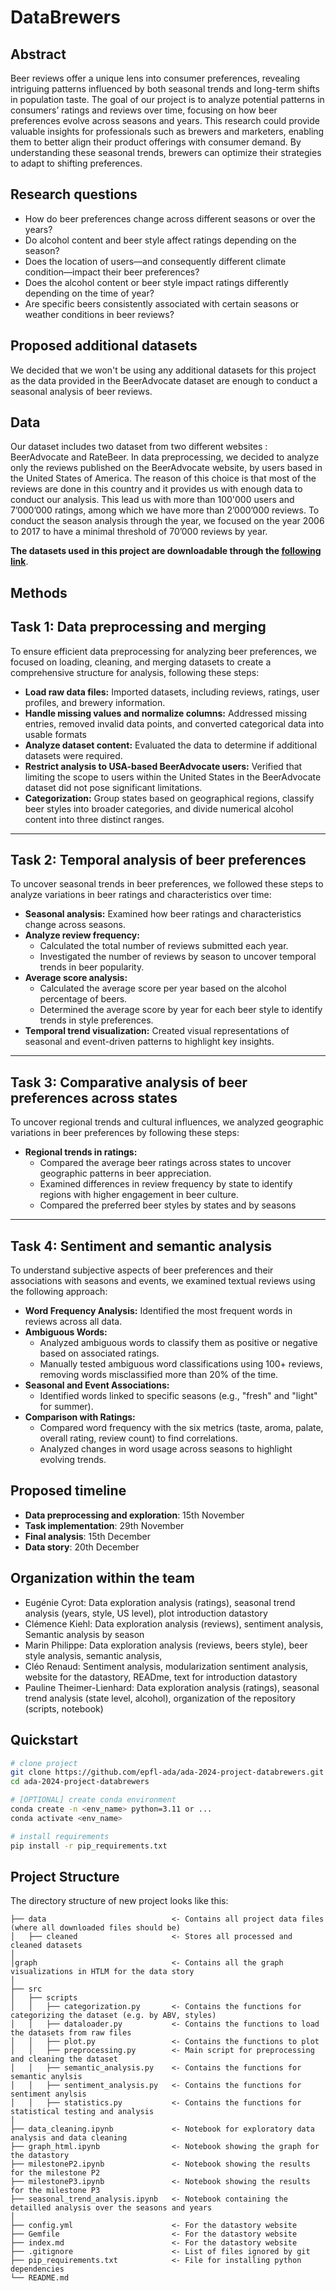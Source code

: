 # DataBrewers

## Abstract
Beer reviews offer a unique lens into consumer preferences, revealing intriguing patterns influenced by both seasonal trends and long-term shifts in population taste. The goal of our project is to analyze potential patterns in consumers’ ratings and reviews over time, focusing on how beer preferences evolve across seasons and years. This research could provide valuable insights for professionals such as brewers and marketers, enabling them to better align their product offerings with consumer demand. By understanding these seasonal trends, brewers can optimize their strategies to adapt to shifting preferences.

## Research questions
- How do beer preferences change across different seasons or over the years?
- Do alcohol content and beer style affect ratings depending on the season?
- Does the location of users—and consequently different climate condition—impact their beer preferences?
- Does the alcohol content or beer style impact ratings differently depending on the time of year? 
- Are specific beers consistently associated with certain seasons or weather conditions in beer reviews?

## Proposed additional datasets
We decided that we won't be using any additional datasets for this project as the data provided in the BeerAdvocate dataset are enough to conduct a seasonal analysis of beer reviews.

## Data 
Our dataset includes two dataset from two different websites : BeerAdvocate and RateBeer. In data preprocessing, we decided to analyze only the reviews published on the BeerAdvocate website, by users based in the United States of America. The reason of this choice is that most of the reviews are done in this country and it provides us with enough data to conduct our analysis. This lead us with more than 100'000 users and 7’000’000 ratings, among which we have more than 2’000’000 reviews. To conduct the season analysis through the year, we focused on the year 2006 to 2017 to have a minimal threshold of 70’000 reviews by year. 

**The datasets used in this project are downloadable through the [following link](https://drive.google.com/drive/folders/1Wz6D2FM25ydFw_-41I9uTwG9uNsN4TCF?usp=share_link)**.

## Methods

## Task 1: Data preprocessing and merging
To ensure efficient data preprocessing for analyzing beer preferences, we focused on loading, cleaning, and merging datasets to create a comprehensive structure for analysis, following these steps:

- **Load raw data files:** Imported datasets, including reviews, ratings, user profiles, and brewery information.
- **Handle missing values and normalize columns:** Addressed missing entries, removed invalid data points, and converted categorical data into usable formats
- **Analyze dataset content:** Evaluated the data to determine if additional datasets were required.
- **Restrict analysis to USA-based BeerAdvocate users:** Verified that limiting the scope to users within the United States in the BeerAdvocate dataset did not pose significant limitations.
- **Categorization:** Group states based on geographical regions, classify beer styles into broader categories, and divide numerical alcohol content into three distinct ranges.
---

## Task 2: Temporal analysis of beer preferences
To uncover seasonal trends in beer preferences, we followed these steps to analyze variations in beer ratings and characteristics over time:

- **Seasonal analysis:** Examined how beer ratings and characteristics change across seasons.
- **Analyze review frequency:**
    - Calculated the total number of reviews submitted each year.
    - Investigated the number of reviews by season to uncover temporal trends in beer popularity.
- **Average score analysis:**
    - Calculated the average score per year based on the alcohol percentage of beers.
    - Determined the average score by year for each beer style to identify trends in style preferences.
- **Temporal trend visualization:** Created visual representations of seasonal and event-driven patterns to highlight key insights.

---

## Task 3: Comparative analysis of beer preferences across states
To uncover regional trends and cultural influences, we analyzed geographic variations in beer preferences by following these steps:

- **Regional trends in ratings:**
    - Compared the average beer ratings across states to uncover geographic patterns in beer appreciation.
    - Examined differences in review frequency by state to identify regions with higher engagement in beer culture.
    - Compared the preferred beer styles by states and by seasons 

---

## Task 4: Sentiment and semantic analysis
To understand subjective aspects of beer preferences and their associations with seasons and events, we examined textual reviews using the following approach:

- **Word Frequency Analysis:** Identified the most frequent words in reviews across all data.
- **Ambiguous Words:**
    - Analyzed ambiguous words to classify them as positive or negative based on associated ratings.
    - Manually tested ambiguous word classifications using 100+ reviews, removing words misclassified more than 20% of the time.
- **Seasonal and Event Associations:**
    - Identified words linked to specific seasons (e.g., "fresh" and "light" for summer).
- **Comparison with Ratings:**
    - Compared word frequency with the six metrics (taste, aroma, palate, overall rating, review count) to find correlations.
    - Analyzed changes in word usage across seasons to highlight evolving trends.


## Proposed timeline

- **Data preprocessing and exploration**: 15th November
- **Task implementation**: 29th November
- **Final analysis**: 15th December
- **Data story**: 20th December

## Organization within the team
- Eugénie Cyrot: Data exploration analysis (ratings), seasonal trend analysis (years, style, US level), plot introduction datastory
- Clémence Kiehl: Data exploration analysis (reviews), sentiment analysis, Semantic analysis by season
- Marin Philippe: Data exploration analysis (reviews, beers style), beer style analysis, semantic analysis,
- Cléo Renaud: Sentiment analysis, modularization sentiment analysis, website for the datastory, READme, text for introduction datastory
- Pauline Theimer-Lienhard: Data exploration analysis (ratings), seasonal trend analysis (state level, alcohol), organization of the repository (scripts, notebook)

## Quickstart

```bash
# clone project
git clone https://github.com/epfl-ada/ada-2024-project-databrewers.git
cd ada-2024-project-databrewers

# [OPTIONAL] create conda environment
conda create -n <env_name> python=3.11 or ...
conda activate <env_name>

# install requirements
pip install -r pip_requirements.txt
```

## Project Structure

The directory structure of new project looks like this:

```
├── data                            <- Contains all project data files (where all downloaded files should be)
│   ├── cleaned                     <- Stores all processed and cleaned datasets
│ 
│graph                              <- Contains all the graph visualizations in HTLM for the data story
│ 
├── src                         
│   ├── scripts     
│   │   ├── categorization.py       <- Contains the functions for categorizing the dataset (e.g. by ABV, styles)
│   │   ├── dataloader.py           <- Contains the functions to load the datasets from raw files
│   │   ├── plot.py                 <- Contains the functions to plot
│   │   ├── preprocessing.py        <- Main script for preprocessing and cleaning the dataset
│   │   ├── semantic_analysis.py    <- Contains the functions for semantic anylsis
│   │   ├── sentiment_analysis.py   <- Contains the functions for sentiment anylsis
│   │   ├── statistics.py           <- Contains the functions for statistical testing and analysis
│
├── data_cleaning.ipynb             <- Notebook for exploratory data analysis and data cleaning
├── graph_html.ipynb                <- Notebook showing the graph for the datastory
├── milestoneP2.ipynb               <- Notebook showing the results for the milestone P2
├── milestoneP3.ipynb               <- Notebook showing the results for the milestone P3
├── seasonal_trend_analysis.ipynb   <- Notebook containing the detailled analysis over the seasons and years
│
├── config.yml                      <- For the datastory website
├── Gemfile                         <- For the datastory website
├── index.md                        <- For the datastory website
├── .gitignore                      <- List of files ignored by git
├── pip_requirements.txt            <- File for installing python dependencies
└── README.md
```

